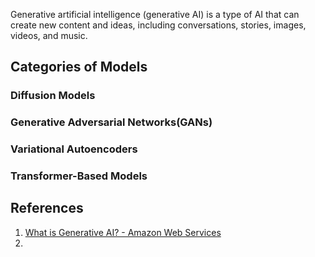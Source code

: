 Generative artificial intelligence (generative AI) is a type of AI that can create new content and ideas, including conversations, stories, images, videos, and music.

## Categories of Models

### Diffusion Models

### Generative Adversarial Networks(GANs)

### Variational Autoencoders

### Transformer-Based Models



## References
1. [What is Generative AI? - Amazon Web Services](https://aws.amazon.com/what-is/generative-ai/)
2. 